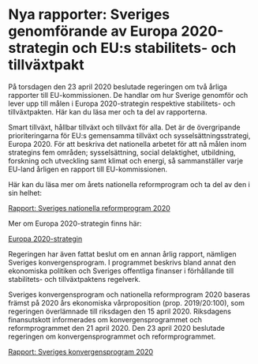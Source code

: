 # Nya rapporter: Sveriges genomförande av Europa 2020-strategin och EU:s stabilitets- och tillväxtpakt

På torsdagen den 23 april 2020 beslutade regeringen om två årliga rapporter till EU\-kommissionen. De handlar om hur Sverige genomför och lever upp till målen i Europa 2020\-strategin respektive stabilitets\- och tillväxtpakten. Här kan du läsa mer och ta del av rapporterna.


Smart tillväxt, hållbar tillväxt och tillväxt för alla. Det är de övergripande prioriteringarna för EU:s gemensamma tillväxt och sysselsättningsstrategi, Europa 2020\. För att beskriva det nationella arbetet för att nå målen inom strategins fem områden; sysselsättning, social delaktighet, utbildning, forskning och utveckling samt klimat och energi, så sammanställer varje EU\-land årligen en rapport till EU\-kommissionen.

Här kan du läsa mer om årets nationella reformprogram och ta del av den i sin helhet:

[Rapport: Sveriges nationella reformprogram 2020](/rapporter/2020/04/sveriges-nationella-reformprogram-2020/ "Sveriges nationella reformprogram 2020")

Mer om Europa 2020\-strategin finns här:

[Europa 2020\-strategin](~/link/617f18cba2504a8d8f8a61eb8fbe5803.aspx "Europa 2020-strategin")

Regeringen har även fattat beslut om en annan årlig rapport, nämligen Sveriges konvergensprogram. I programmet beskrivs bland annat den ekonomiska politiken och Sveriges offentliga finanser i förhållande till stabilitets\- och tillväxtpaktens regelverk.

Sveriges konvergensprogram och nationella reformprogram 2020 baseras främst på 2020 års ekonomiska vårproposition (prop. 2019/20:100\), som regeringen överlämnade till riksdagen den 15 april 2020\. Riksdagens finansutskott informerades om konvergensprogrammet och reformprogrammet den 21 april 2020\. Den 23 april 2020 beslutade regeringen om konvergensprogrammet och reformprogrammet.

[Rapport: Sveriges konvergensprogram 2020](/rapporter/2020/04/sveriges-konvergensprogram-2020/ "Sveriges konvergensprogram 2020")
